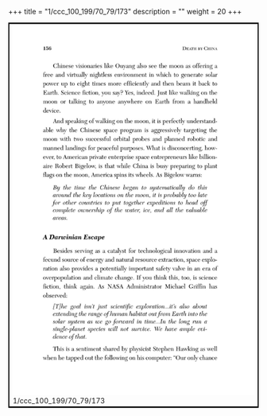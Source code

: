 +++
title = "1/ccc_100_199/70_79/173"
description = ""
weight = 20
+++

<table style="border:2px solid black;max-width:800px;max-height:800px;" 
><tr><td><img class="center-fit-jpg"
src="/jpg_/out_jpg_dbc_173.jpg"  >1/ccc_100_199/70_79/173</img></td></tr></table>